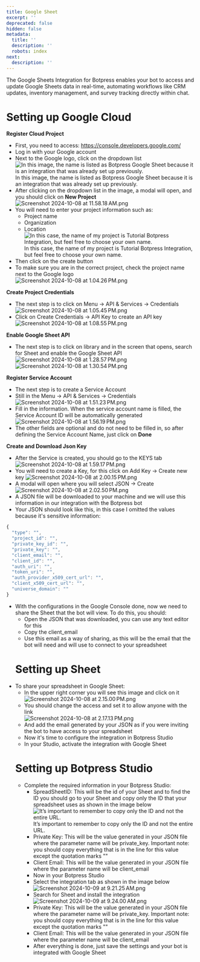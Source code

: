 ```yaml
---
title: Google Sheet
excerpt: ''
deprecated: false
hidden: false
metadata:
  title: ''
  description: ''
  robots: index
next:
  description: ''
---
```

The Google Sheets Integration for Botpress enables your bot to access and update Google Sheets data in real-time, automating workflows like CRM updates, inventory management, and survey tracking directly within chat.

# Setting up Google Cloud

**Register Cloud Project**

- First, you need to access: <https://console.developers.google.com/>
- Log in with your Google account
- Next to the Google logo, click on the dropdown list  
    ![In this image, the name is listed as Botpress Google Sheet because it is an integration that was already set up previously.](https://files.readme.io/91def49a37f9253a10b7f1ee53c4f6fa5b6bede8f8407a998fbcd7b2be4c4e88-Screenshot_2024-10-08_at_11.54.50_AM.png)  
    In this image, the name is listed as Botpress Google Sheet because it is an integration that was already set up previously.
- After clicking on the dropdown list in the image, a modal will open, and you should click on **New Project**  
    ![Screenshot 2024-10-08 at 11.58.18 AM.png](https://files.readme.io/de0b5f45ad0ee8cdf424bda71915b25cde85c930a08b7d7c5a6a831d2b5c0b87-Screenshot_2024-10-08_at_11.58.18_AM.png)
- You will need to enter your project information such as:
  - Project name
  - Organization
  - Location  
    ![In this case, the name of my project is Tutorial Botpress Integration, but feel free to choose your own name.](https://files.readme.io/668a3177c3e25c8dd179038c2bd1902cecf4bb0b478bd7a33c6ebd288dd8e7e6-Screenshot_2024-10-08_at_12.02.13_PM.png)  
    In this case, the name of my project is Tutorial Botpress Integration, but feel free to choose your own name.
- Then click on the create button
- To make sure you are in the correct project, check the project name next to the Google logo  
    ![Screenshot 2024-10-08 at 1.04.26 PM.png](https://files.readme.io/29b1d578703dc609c8111406b5cf257ec18e59c789b9007b71a1e166e42b47e8-Screenshot_2024-10-08_at_1.04.26_PM.png)

**Create Project Credentials**

- The next step is to click on Menu → API & Services → Credentials  
    ![Screenshot 2024-10-08 at 1.05.45 PM.png](https://files.readme.io/12d74ee7f4d1e2bb05515531ae8bf53ded80bdfed010ae1a12da7d66a39c80a1-Screenshot_2024-10-08_at_1.05.45_PM.png)
- Click on Create Credentials → API Key to create an API key  
  ![Screenshot 2024-10-08 at 1.08.55 PM.png](https://files.readme.io/862c3963175a43a113f778d64f5f2aee49bef2a0372288142de06477046bd3a5-Screenshot_2024-10-08_at_1.08.55_PM.png)

**Enable Google Sheet API**

- The next step is to click on library and in the screen that opens, search for Sheet and enable the Google Sheet API  
    ![Screenshot 2024-10-08 at 1.28.57 PM.png](https://files.readme.io/082bdb874eb1dfd8462f6898aa35728264fc31726ca46c369d64f87f4e07ffd0-Screenshot_2024-10-08_at_1.28.57_PM.png)  
    ![Screenshot 2024-10-08 at 1.30.54 PM.png](https://files.readme.io/b2dde77e3d04b909eed93a5750ee71e33092a63c0661b115df7ee67bd60114af-Screenshot_2024-10-08_at_1.30.54_PM.png)

**Register Service Account**

- The next step is to create a Service Account
- Still in the Menu → API & Services → Credentials  ![Screenshot 2024-10-08 at 1.51.23 PM.png](https://files.readme.io/00c31180886818b7ddc51055240285e93a7de4a3f0c0caddbc354e997d635d3f-Screenshot_2024-10-08_at_1.51.23_PM.png)
- Fill in the information. When the service account name is filled, the Service Account ID will be automatically generated  ![Screenshot 2024-10-08 at 1.56.19 PM.png](https://files.readme.io/5a01f47f225d1ba1a17f1d46e855b02f64abe6f0418601372a96f5ad418eb74a-Screenshot_2024-10-08_at_1.56.19_PM.png)
- The other fields are optional and do not need to be filled in, so after defining the Service Account Name, just click on **Done**

**Create and Download Json Key**

- After the Service is created, you should go to the KEYS tab  ![Screenshot 2024-10-08 at 1.59.17 PM.png](https://files.readme.io/fb31c9d74eb3fe86ae13a78c209bbeea5eb629d0db959fb8ac179e16c6aa2d46-Screenshot_2024-10-08_at_1.59.17_PM.png)
- You will need to create a Key, for this click on Add Key → Create new key  ![Screenshot 2024-10-08 at 2.00.15 PM.png](https://files.readme.io/9940f89bf64d9622e0ba11a56f81ddbac5a1c84a400aa018e25472ccbd6fb2ac-Screenshot_2024-10-08_at_2.00.15_PM.png)
- A modal will open where you will select JSON → Create  
    ![Screenshot 2024-10-08 at 2.02.50 PM.png](https://files.readme.io/1e5e34b7c668a73f1e9d063d75966276cc6ebed3ca489b2a03bd399c9477e780-Screenshot_2024-10-08_at_2.02.50_PM.png)
- A JSON file will be downloaded to your machine and we will use this information in our integration with the Botpress bot
- Your JSON should look like this, in this case I omitted the values because it's sensitive information:

```jsx
{
  "type": "",
  "project_id": "",
  "private_key_id": "",
  "private_key": "",
  "client_email": "",
  "client_id": "",
  "auth_uri": "",
  "token_uri": "",
  "auth_provider_x509_cert_url": "",
  "client_x509_cert_url": "",
  "universe_domain": ""
}
```

- With the configurations in the Google Console done, now we need to share the Sheet that the bot will view. To do this, you should:
  - Open the JSON that was downloaded, you can use any text editor for this
  - Copy the client_email
  - Use this email as a way of sharing, as this will be the email that the bot will need and will use to connect to your spreadsheet
  # Setting up Sheet
- To share your spreadsheet in Google Sheet:
  - In the upper right corner you will see this image and click on it  
      ![Screenshot 2024-10-08 at 2.15.00 PM.png](https://files.readme.io/9dc708956efc0252d9cfaaac33849c8dcb7af2b60700747ed7c69d2a3b5056ff-Screenshot_2024-10-08_at_2.15.00_PM.png)
  - You should change the access and set it to allow anyone with the link  
      ![Screenshot 2024-10-08 at 2.17.13 PM.png](https://files.readme.io/633279d070678894787ae877531541839bbbbf8c12ed0ee00743bfb8f2a1de02-Screenshot_2024-10-08_at_2.17.13_PM.png)
  - And add the email generated by your JSON as if you were inviting the bot to have access to your spreadsheet
  - Now it's time to configure the integration in Botpress Studio
  - In your Studio, activate the integration with Google Sheet
  # Setting up Botpress Studio
  - Complete the required information in your Botpress Studio:
    - SpreadSheetID: This will be the id of your Sheet and to find the ID you should go to your Sheet and copy only the ID that your spreadsheet uses as shown in the image below  
      ![It’s important to remember to copy only the ID and not the entire URL.](https://files.readme.io/a8b90b98ed69ce53ed43b47c9d22b36bdffa46a275faa82fec4793dc77ed5e83-Screenshot_2024-10-08_at_2.22.25_PM.png)  
        It’s important to remember to copy only the ID and not the entire URL.
    - Private Key: This will be the value generated in your JSON file where the parameter name will be private_key. Important note: you should copy everything that is in the line for this value except the quotation marks ""
    - Client Email: This will be the value generated in your JSON file where the parameter name will be client_email
    - Now in your Botpress Studio
    - Select the integration tab as shown in the image below  
        ![Screenshot 2024-10-09 at 9.21.25 AM.png](https://files.readme.io/8a1834a2eb43894281b15ac3412a4f25b1fd0a97baf255778ae4841dfcca9122-Screenshot_2024-11-08_at_1.38.27_PM.png)
    - Search for Sheet and install the integration  ![Screenshot 2024-10-09 at 9.24.00 AM.png](https://files.readme.io/8f50e7b45c28124a96cf7facf309c46fe1e42691c012ec53f4b96a3e037b848b-Screenshot_2024-11-08_at_1.48.37_PM.png)
    - Private Key: This will be the value generated in your JSON file where the parameter name will be private_key. Important note: you should copy everything that is in the line for this value except the quotation marks ""
    - Client Email: This will be the value generated in your JSON file where the parameter name will be client_email
    - After everything is done, just save the settings and your bot is integrated with Google Sheet